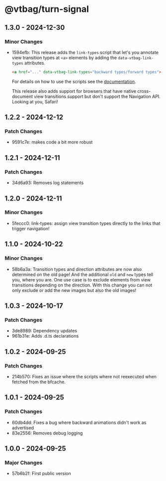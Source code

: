 # @vtbag/turn-signal

## 1.3.0 - 2024-12-30

### Minor Changes

- 1594efb: This release adds the `link-types` script that let's you annotate view transition types at `<a>` elements by adding the `data-vtbag-link-types` attributes.

  ```html
  <a href="..." data-vtbag-link-types="backward types/forward types"></a>
  ```

  For details on how to use the scripts see the [documentation](https://vtbag.dev/tools/turn-signal/).

  This release also adds support for browsers that have native cross-document view transitions support but don't support the Navigation API. Looking at you, Safari!

## 1.2.2 - 2024-12-12

### Patch Changes

- 9591c7e: makes code a bit more robust

## 1.2.1 - 2024-12-11

### Patch Changes

- 34d6a93: Removes log statements

## 1.2.0 - 2024-12-11

### Minor Changes

- 5feccc0: link-types: assign view transition types directly to the links that trigger navigation!

## 1.1.0 - 2024-10-22

### Minor Changes

- 58b6a3a: Transition types and direction attributes are now also determined on the old page!
  And the additional `old` and `new` types tell you, where you are.
  One use case is to exclude elements from view transitions depending on the direction.
  With this change you can not only exclude or add the new images but also the old images!

## 1.0.3 - 2024-10-17

### Patch Changes

- 3de8989: Dependency updates
- 961b31e: Adds .d.ts declarations

## 1.0.2 - 2024-09-25

### Patch Changes

- 214b570: Fixes an issue where the scripts where not reexecuted when fetched from the bfcache.

## 1.0.1 - 2024-09-25

### Patch Changes

- 60db4dd: Fixes a bug where backward animations didn't work as advertised
- 83e2556: Removes debug logging

## 1.0.0 - 2024-09-25

### Major Changes

- 57b6b2f: First public version
